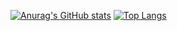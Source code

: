 [![Anurag's GitHub stats](https://github-readme-stats.vercel.app/api?username=miho0504&theme=solarized-light&)](https://github.com/anuraghazra/github-readme-stats)
[![Top Langs](https://github-readme-stats.vercel.app/api/top-langs/?username=miho0504&theme=solarized-light&hide=html,scss)](https://github.com/anuraghazra/github-readme-stats)
